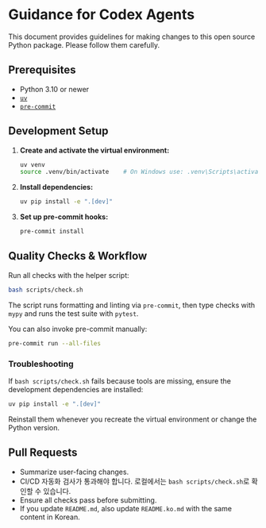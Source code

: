 # Guidance for Codex Agents

This document provides guidelines for making changes to this open source Python package. Please follow them carefully.

## Prerequisites

- Python 3.10 or newer
- [`uv`](https://github.com/astral-sh/uv)
- [`pre-commit`](https://pre-commit.com/)

## Development Setup

1. **Create and activate the virtual environment:**
   ```bash
   uv venv
   source .venv/bin/activate    # On Windows use: .venv\Scripts\activate
   ```
2. **Install dependencies:**
   ```bash
   uv pip install -e ".[dev]"
   ```
3. **Set up pre-commit hooks:**
   ```bash
   pre-commit install
   ```

## Quality Checks & Workflow

Run all checks with the helper script:

```bash
bash scripts/check.sh
```

The script runs formatting and linting via `pre-commit`, then type checks with `mypy` and runs the test suite with `pytest`.

You can also invoke pre-commit manually:
```bash
pre-commit run --all-files
```

### Troubleshooting

If `bash scripts/check.sh` fails because tools are missing, ensure the
development dependencies are installed:

```bash
uv pip install -e ".[dev]"
```

Reinstall them whenever you recreate the virtual environment or change the
Python version.

## Pull Requests

- Summarize user-facing changes.
- CI/CD 자동화 검사가 통과해야 합니다. 로컬에서는 `bash scripts/check.sh`로 확인할 수 있습니다.
- Ensure all checks pass before submitting.
- If you update `README.md`, also update `README.ko.md` with the same content in Korean.
